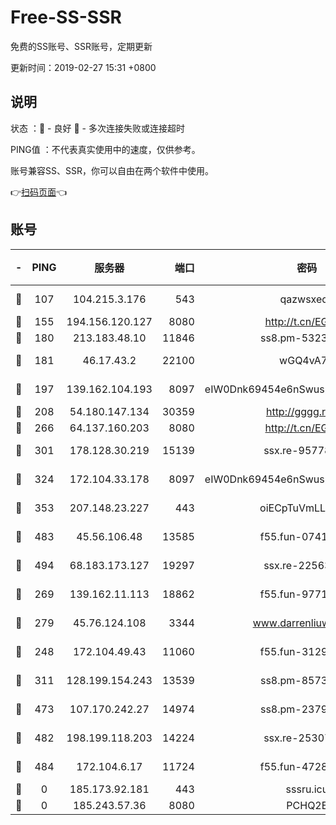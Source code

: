 # Free-SS-SSR

免费的SS账号、SSR账号，定期更新

更新时间：2019-02-27 15:31 +0800

## 说明

状态     ：🙂 - 良好 🙁 - 多次连接失败或连接超时

PING值   ：不代表真实使用中的速度，仅供参考。

账号兼容SS、SSR，你可以自由在两个软件中使用。

👉[扫码页面](https://liesauer.github.io/free-ss-ssr.github.io/)👈

## 账号

|-|PING|服务器|端口|密码|加密方式|区域|
|:----:|:----:|:-----:|-----:|:----:|:----:|:----:|
|🙂|107|104.215.3.176|543|qazwsxedc|aes-256-gcm|JP|
|🙂|155|194.156.120.127|8080|http://t.cn/EGJIyrl|rc4-md5|RU|
|🙂|180|213.183.48.10|11846|ss8.pm-53239933|rc4-md5|RU|
|🙂|181|46.17.43.2|22100|wGQ4vA7D|aes-256-gcm|RU|
|🙂|197|139.162.104.193|8097|eIW0Dnk69454e6nSwuspv9DmS201tQ0D|aes-256-cfb|JP|
|🙂|208|54.180.147.134|30359|http://gggg.rocks|chacha20|KR|
|🙂|266|64.137.160.203|8080|http://t.cn/EGJIyrl|rc4-md5|CA|
|🙂|301|178.128.30.219|15139|ssx.re-95778492|aes-256-cfb|SG|
|🙂|324|172.104.33.178|8097|eIW0Dnk69454e6nSwuspv9DmS201tQ0D|aes-256-cfb|SG|
|🙂|353|207.148.23.227|443|oiECpTuVmLLxk4Ts|aes-256-cfb|US|
|🙂|483|45.56.106.48|13585|f55.fun-07412512|aes-256-cfb|US|
|🙂|494|68.183.173.127|19297|ssx.re-22563235|aes-256-cfb|US|
|🙂|269|139.162.11.113|18862|f55.fun-97715829|aes-256-cfb|SG|
|🙂|279|45.76.124.108|3344|www.darrenliuwei.com|aes-256-cfb|AU|
|🙁|248|172.104.49.43|11060|f55.fun-31295272|aes-256-cfb|SG|
|🙁|311|128.199.154.243|13539|ss8.pm-85739206|aes-256-cfb|SG|
|🙁|473|107.170.242.27|14974|ss8.pm-23796497|aes-256-cfb|US|
|🙁|482|198.199.118.203|14224|ssx.re-25307472|aes-256-cfb|US|
|🙁|484|172.104.6.17|11724|f55.fun-47281040|aes-256-cfb|US|
|🙁|0|185.173.92.181|443|sssru.icu|rc4-md5|RU|
|🙁|0|185.243.57.36|8080|PCHQ2E|rc4-md5|US|
